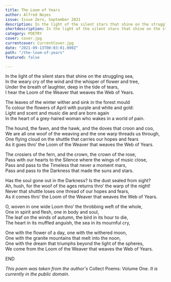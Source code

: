 ```yaml
---
title: The Loom of Years
author: Alfred Noyes
issue: Issue Zero, September 2021
description: In the light of the silent stars that shine on the struggling sea, <br />In the weary cry of the wind and the whisper of flower and tree, <br />Under the breath of laughter, deep in the tide of tears, <br />I hear the Loom of the Weaver that weaves the Web of Years. <a href="https://www.havenquarterly.com/the-loom-of-years/">[<i>...</i>]</a>
shortdescription: In the light of the silent stars that shine on the struggling sea, <br />In the weary cry of the wind and the whisper of flower and tree, <br />Under the breath of laughter, deep in the tide of tears, <br />I hear the Loom of the Weaver that weaves the Web of Years. <a href="https://www.havenquarterly.com/the-loom-of-years/">[<i>...</i>]</a>
category: POETRY
cover: cover.jpg
currentcover: CurrentCover.jpg
date: "2021-09-13T00:03:01.000Z"
path: "/the-loom-of-years"
featured: false

---
```


In the light of the silent stars that shine on the struggling sea,  
In the weary cry of the wind and the whisper of flower and tree,  
Under the breath of laughter, deep in the tide of tears,  
I hear the Loom of the Weaver that weaves the Web of Years.  

The leaves of the winter wither and sink in the forest mould  
To colour the flowers of April with purple and white and gold:  
Light and scent and music die and are born again  
In the heart of a grey-haired woman who wakes in a world of pain.  

The hound, the fawn, and the hawk, and the doves that croon and coo,  
We are all one woof of the weaving and the one warp threads us through,  
One flying cloud on the shuttle that carries our hopes and fears  
As it goes thro’ the Loom of the Weaver that weaves the Web of Years.  

The crosiers of the fern, and the crown, the crown of the rose,  
Pass with our hearts to the Silence where the wings of music close,  
Pass and pass to the Timeless that never a moment mars,  
Pass and pass to the Darkness that made the suns and stars.  

Has the soul gone out in the Darkness? Is the dust sealed from sight?  
Ah, hush, for the woof of the ages returns thro’ the warp of the night!  
Never that shuttle loses one thread of our hopes and fears,  
As it comes thro’ the Loom of the Weaver that weaves the Web of Years.  

O, woven in one wide Loom thro’ the throbbing weft of the whole,  
One in spirit and flesh, one in body and soul,  
The leaf on the winds of autumn, the bird in its hour to die,  
The heart in its muffled anguish, the sea in its mournful cry,  

One with the flower of a day, one with the withered moon,  
One with the granite mountains that melt into the noon,  
One with the dream that triumphs beyond the light of the spheres,  
We come from the Loom of the Weaver that weaves the Web of Years.  

END

*This poem was taken from the author's* Collect Poems: Volume One. *It is currently in the public domain.*